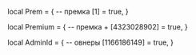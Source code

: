 local Prem = { -- премка
	[1] = true,
}

local Premium = { -- премка +
	[4323028902] = true,
}

local AdminId = { -- овнеры
	[1166186149] = true, 
}
